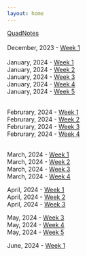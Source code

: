 ```yaml
---
layout: home
---
```


[QuadNotes](/quadnotes/)<br><br>
December, 2023 - [Week 1](devlog/week1.md)<br><br>
January, 2024 - [Week 1](devlog/2024/January/week1.md)<br>
January, 2024 - [Week 2](devlog/2024/January/week2.md)<br>
January, 2024 - [Week 3](devlog/2024/January/week3.md)<br>
January, 2024 - [Week 4](devlog/2024/January/week4.md)<br>
January, 2024 - [Week 5](devlog/2024/January/week5.md)<br><br>

Februrary, 2024 - [Week 1](devlog/2024/February/week1.md)<br>
Februrary, 2024 - [Week 2](devlog/2024/February/week2.md)<br>
Februrary, 2024 - [Week 3](devlog/2024/February/week3.md)<br>
Februrary, 2024 - [Week 4](devlog/2024/February/week4.md)<br><br>

March, 2024 - [Week 1](devlog/2024/March/week1.md)<br>
March, 2024 - [Week 2](devlog/2024/March/week2.md)<br>
March, 2024 - [Week 3](devlog/2024/March/week3.md)<br>
March, 2024 - [Week 4](devlog/2024/March/week4.md)<br>

April, 2024 - [Week 1](devlog/2024/April/week1.md)<br>
April, 2024 - [Week 2](devlog/2024/April/week2.md)<br>
April, 2024 - [Week 3](devlog/2024/April/week3.md)<br>

May, 2024 - [Week 3](devlog/2024/May/week3.md)<br>
May, 2024 - [Week 4](devlog/2024/May/week4.md)<br>
May, 2024 - [Week 5](devlog/2024/May/week5.md)<br>

June, 2024 - [Week 1](devlog/2024/June/week1.md)<br>
